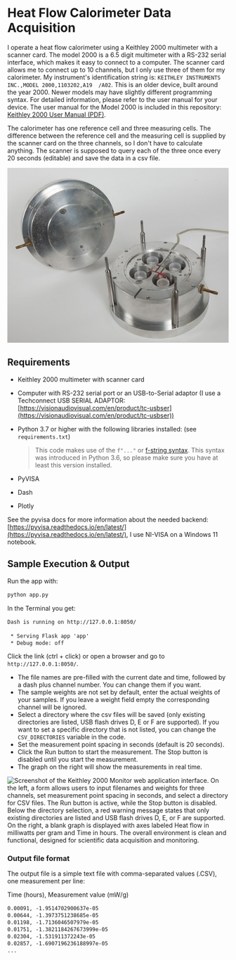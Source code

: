 # Heat Flow Calorimeter Data Acquisition

I operate a heat flow calorimeter using a Keithley 2000 multimeter with a scanner card. The model 2000 is a 6.5 digit multimeter with a RS-232 serial interface, which makes it easy to connect to a computer. The scanner card allows me to connect up to 10 channels, but I only use three of them for my calorimeter.
My instrument's identification string is: `KEITHLEY INSTRUMENTS INC.,MODEL 2000,1103202,A19  /A02`. This is an older device, built around the year 2000. Newer models may have slightly different programming syntax. For detailed information, please refer to the user manual for your device. The user manual for the Model 2000 is included in this repository: [Keithley 2000 User Manual (PDF)](Keithley%202000%20User%20Manual.pdf).

The calorimeter has one reference cell and three measuring cells. The difference between the reference cell and the measuring cell is supplied by the scanner card on the three channels, so I don't have to calculate anything. The scanner is supposed to query each of the three once every 20 seconds (editable) and save the data in a csv file.

![Calorimeter assembly with cylindrical metal housing shown open to reveal four sample containers inside the lower section. The upper section is placed to the side. The setup is situated on a plain white background, emphasizing a clean laboratory environment. No visible text is present in the image. The scene conveys a neutral, scientific tone focused on precision instrumentation.](Calorimeter.jpg)

## Requirements

- Keithley 2000 multimeter with scanner card
- Computer with RS-232 serial port or an USB-to-Serial adaptor (I use a Techconnect USB SERIAL ADAPTOR: [https://visionaudiovisual.com/en/product/tc-usbser](https://visionaudiovisual.com/en/product/tc-usbser))
- Python 3.7 or higher with the following libraries installed: (see `requirements.txt`)

    > This code makes use of the `f"..."` or [f-string syntax](https://www.python.org/dev/peps/pep-0498/). This syntax was introduced in Python 3.6, so please make sure you have at least this version installed.

- PyVISA
- Dash
- Plotly

See the pyvisa docs for more information about the needed backend: [https://pyvisa.readthedocs.io/en/latest/](https://pyvisa.readthedocs.io/en/latest/), I use NI-VISA on a Windows 11 notebook.

## Sample Execution & Output

Run the app with:

```bash
python app.py
```

In the Terminal you get:

```text
Dash is running on http://127.0.0.1:8050/

 * Serving Flask app 'app'
 * Debug mode: off
 ```

Click the link (ctrl + click) or open a browser and go to `http://127.0.0.1:8050/`.

- The file names are pre-filled with the current date and time, followed by a dash plus channel number. You can change them if you want.
- The sample weights are not set by default, enter the actual weights of your samples. If you leave a weight field empty the corresponding channel will be ignored.
- Select a directory where the csv files will be saved (only existing directories are listed, USB flash drives D, E or F are supported). If you want to set a specific directory that is not listed, you can change the `CSV_DIRECTORIES` variable in the code.
- Set the measurement point spacing in seconds (default is 20 seconds).
- Click the Run button to start the measurement. The Stop button is disabled until you start the measurement.
- The graph on the right will show the measurements in real time.

![Screenshot of the Keithley 2000 Monitor web application interface. On the left, a form allows users to input filenames and weights for three channels, set measurement point spacing in seconds, and select a directory for CSV files. The Run button is active, while the Stop button is disabled. Below the directory selection, a red warning message states that only existing directories are listed and USB flash drives D, E, or F are supported. On the right, a blank graph is displayed with axes labeled Heat flow in milliwatts per gram and Time in hours. The overall environment is clean and functional, designed for scientific data acquisition and monitoring.](image.png)


### Output file format

The output file is a simple text file with comma-separated values (.CSV), one measurement per line:

Time (hours), Measurement value (mW/g)

```text
0.00091, -1.9514702900637e-05
0.00644, -1.3973751238685e-05
0.01198, -1.7136046507979e-05
0.01751, -1.3821184267673999e-05
0.02304, -1.531911372243e-05
0.02857, -1.6907196236188997e-05
... 
```

## 